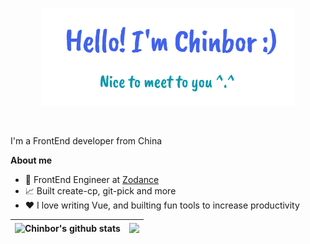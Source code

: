 <p align="center"><img width="80%" alt="Hello, I'm Chinbor. I do open source!" src="./gh-readme-header.png" /></p>

</br>

I'm a FrontEnd developer from China

**About me**

- 💼 FrontEnd Engineer at [Zodance](https://www.zodance.com)
- 📈 Built create-cp, git-pick and more
- ❤️ I love writing Vue, and builting fun tools to increase productivity


| <img align="center" src="https://chinbor.vercel.app/api?username=chinbor&show_icons=true&include_all_commits=true&theme=tokyonight&hide_border=false" alt="Chinbor's github stats" /> | <img align="center" src="https://chinbor.vercel.app/api/top-langs/?username=chinbor&layout=compact&theme=tokyonight&hide_border=false&layout=compact" /> |
| ------------- | ------------- |

